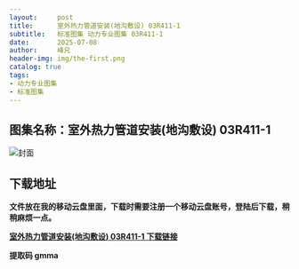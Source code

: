 ```yaml
---
layout:     post
title:      室外热力管道安装(地沟敷设) 03R411-1
subtitle:   标准图集 动力专业图集 03R411-1
date:       2025-07-08
author:     峰兄
header-img: img/the-first.png
catalog: true
tags:
- 动力专业图集
- 标准图集
---
```

## 图集名称：室外热力管道安装(地沟敷设) 03R411-1
![封面](https://pic1.imgdb.cn/item/6867954d58cb8da5c88fcbe6.jpg)


## 下载地址 ##
**文件放在我的移动云盘里面，下载时需要注册一个移动云盘账号，登陆后下载，稍稍麻烦一点。**  
  
[**室外热力管道安装(地沟敷设) 03R411-1 下载链接**](https://caiyun.139.com/w/i/2nQQVQVYfu6u5)


**提取码 gmma**


